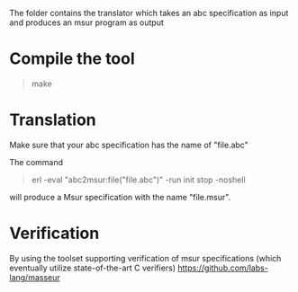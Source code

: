 The folder contains the translator which takes an abc specification as input and produces an msur program as output

# Compile the tool
> make

# Translation

Make sure that your abc specification has the name of "file.abc"

The command

> erl -eval "abc2msur:file(\"file.abc\")" -run init stop -noshell

will produce a Msur specification with the name "file.msur".

# Verification

By using the toolset supporting verification of msur specifications (which eventually utilize state-of-the-art C verifiers)
https://github.com/labs-lang/masseur
